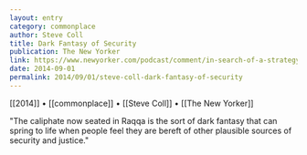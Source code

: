 ```yaml
---
layout: entry
category: commonplace
author: Steve Coll
title: Dark Fantasy of Security
publication: The New Yorker
link: https://www.newyorker.com/podcast/comment/in-search-of-a-strategy
date: 2014-09-01
permalink: 2014/09/01/steve-coll-dark-fantasy-of-security
---
```


[[2014]] • [[commonplace]] • [[Steve Coll]] • [[The New Yorker]]

"The caliphate now seated in Raqqa is the sort of dark fantasy that can spring to life when people feel they are bereft of other plausible sources of security and justice."